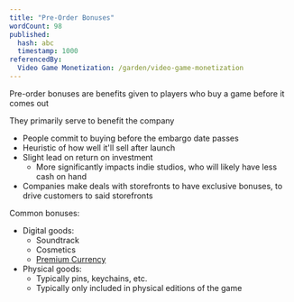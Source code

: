 ```yaml
---
title: "Pre-Order Bonuses"
wordCount: 98
published:
  hash: abc
  timestamp: 1000
referencedBy:
  Video Game Monetization: /garden/video-game-monetization
---
```


Pre-order bonuses are benefits given to players who buy a game before it comes out

They primarily serve to benefit the company
- People commit to buying before the embargo date passes
- Heuristic of how well it'll sell after launch
- Slight lead on return on investment
	- More significantly impacts indie studios, who will likely have less cash on hand
- Companies make deals with storefronts to have exclusive bonuses, to drive customers to said storefronts

Common bonuses:
- Digital goods:
	- Soundtrack
	- Cosmetics
	- [Premium Currency](/garden/premium-currency)
- Physical goods:
	- Typically pins, keychains, etc.
	- Typically only included in physical editions of the game